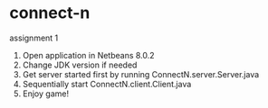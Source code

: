 # connect-n
assignment 1
1. Open application in Netbeans 8.0.2
2. Change JDK version if needed
3. Get server started first by running ConnectN.server.Server.java
4. Sequentially start ConnectN.client.Client.java
5. Enjoy game!
